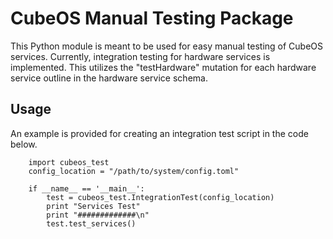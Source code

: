 # CubeOS Manual Testing Package

This Python module is meant to be used for easy manual testing of CubeOS services. Currently, integration testing for hardware services is implemented. This utilizes the "testHardware" mutation for each hardware service outline in the hardware service schema.

## Usage

An example is provided for creating an integration test script in the code below.

```
    import cubeos_test
    config_location = "/path/to/system/config.toml"

    if __name__ == '__main__':
        test = cubeos_test.IntegrationTest(config_location)
        print "Services Test"
        print "#############\n"
        test.test_services()
```
